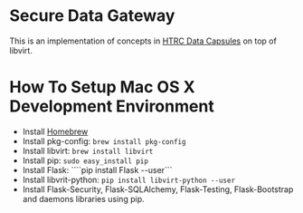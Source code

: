 # Secure Data Gateway

This is an implementation of concepts in [HTRC Data Capsules](http://homes.soic.indiana.edu/jiaazeng/papers/sciencecloud2014.pdf) on top of libvirt. 


# How To Setup Mac OS X Development Environment 

* Install [Homebrew](http://brew.sh)
* Install pkg-config: ```brew install pkg-config```
* Install libvirt: ```brew install libvirt```
* Install pip: ```sudo easy_install pip```
* Install Flask: ````pip install Flask --user```
* Install libvrit-python: ```pip install libvirt-python --user```
* Install Flask-Security, Flask-SQLAlchemy, Flask-Testing, Flask-Bootstrap and daemons libraries using pip.
